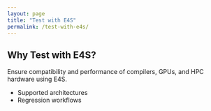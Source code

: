 ```yaml
---
layout: page
title: "Test with E4S"
permalink: /test-with-e4s/
---
```


## Why Test with E4S?
Ensure compatibility and performance of compilers, GPUs, and HPC hardware using E4S.

- Supported architectures
- Regression workflows

